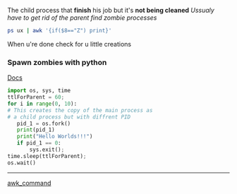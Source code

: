 The child process that **finish** his job but it's **not being cleaned** 
*Ussualy have to get rid of the parent*
*find zombie processes*

```bash
ps ux | awk '{if($8=="Z") print}'
```
When u're done check for u little creations



### Spawn zombies with python 
[Docs](https://medium.com/naukri-engineering/creating-troubleshooting-the-zombie-process-in-python-f4d89c46a85a)
```python
import os, sys, time
ttlForParent = 60;
for i in range(0, 10):
# This creates the copy of the main process as 
# a child process but with diffrent PID 
   pid_1 = os.fork()
   print(pid_1)
   print("Hello Worlds!!!")
   if pid_1 == 0:
       sys.exit();
time.sleep(ttlForParent);
os.wait()
```


--- 
[awk_command](/awk_command.md)